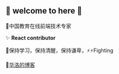 ## 👋 welcome to here 👋

🤔中国教育在线前端技术专家

✨ **React contributor**

💬保持学习，保持清醒，保持谦卑，⚡⚡Fighting

💬[华洛的博客](https://www.900t.cn)









